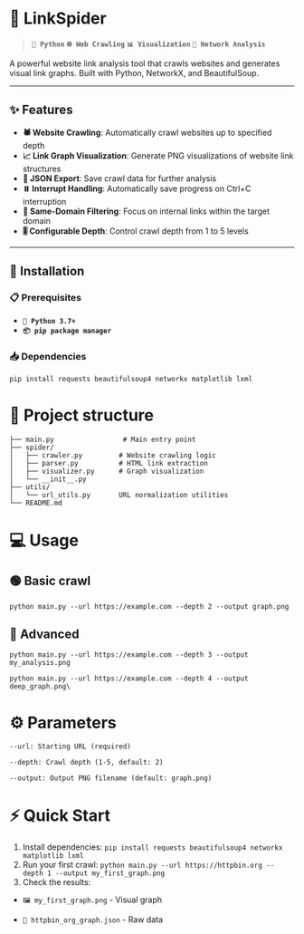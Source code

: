 # 🔗 LinkSpider

> **`🐍 Python`** **`🌐 Web Crawling`** **`📊 Visualization`** **`🔗 Network Analysis`**

A powerful website link analysis tool that crawls websites and generates visual link graphs. Built with Python, NetworkX, and BeautifulSoup.

---

## ✨ Features

- **🕷️ Website Crawling**: Automatically crawl websites up to specified depth
- **📈 Link Graph Visualization**: Generate PNG visualizations of website link structures  
- **💾 JSON Export**: Save crawl data for further analysis
- **⏸️ Interrupt Handling**: Automatically save progress on Ctrl+C interruption
- **🎯 Same-Domain Filtering**: Focus on internal links within the target domain
- **🎚️ Configurable Depth**: Control crawl depth from 1 to 5 levels

---

## 🚀 Installation

### 📋 Prerequisites
- **`🐍 Python 3.7+`**
- **`📦 pip package manager`**

### 📥 Dependencies
```bash
pip install requests beautifulsoup4 networkx matplotlib lxml
```

# 📁 Project structure
```linkspider/
├── main.py                 # Main entry point
├── spider/
│   ├── crawler.py         # Website crawling logic
│   ├── parser.py          # HTML link extraction
│   ├── visualizer.py      # Graph visualization
│   └── __init__.py
├── utils/
│   └── url_utils.py       URL normalization utilities
└── README.md
```

# 💻 Usage
## 🟢 Basic crawl
`python main.py --url https://example.com --depth 2 --output graph.png`

## 🔵 Advanced
`python main.py --url https://example.com --depth 3 --output my_analysis.png`

`python main.py --url https://example.com --depth 4 --output deep_graph.png\`

# ⚙️ Parameters
```
--url: Starting URL (required)

--depth: Crawl depth (1-5, default: 2)

--output: Output PNG filename (default: graph.png)
```

# ⚡ Quick Start
1) Install dependencies:
   ```pip install requests beautifulsoup4 networkx matplotlib lxml```
2) Run your first crawl:
   ```python main.py --url https://httpbin.org --depth 1 --output my_first_graph.png```
3) Check the results:
  - `🖼️ my_first_graph.png` - Visual graph
  
  - `📄 httpbin_org_graph.json` - Raw data

